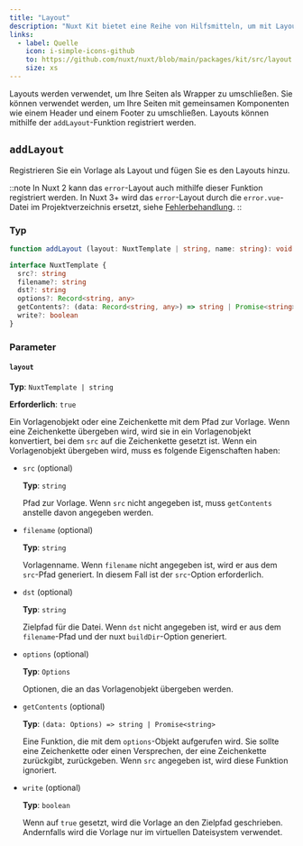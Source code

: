 ```yaml
---
title: "Layout"
description: "Nuxt Kit bietet eine Reihe von Hilfsmitteln, um mit Layouts zu arbeiten."
links:
  - label: Quelle
    icon: i-simple-icons-github
    to: https://github.com/nuxt/nuxt/blob/main/packages/kit/src/layout.ts
    size: xs
---
```


Layouts werden verwendet, um Ihre Seiten als Wrapper zu umschließen. Sie können verwendet werden, um Ihre Seiten mit gemeinsamen Komponenten wie einem Header und einem Footer zu umschließen. Layouts können mithilfe der `addLayout`-Funktion registriert werden.

## `addLayout`

Registrieren Sie ein Vorlage als Layout und fügen Sie es den Layouts hinzu.

::note
In Nuxt 2 kann das `error`-Layout auch mithilfe dieser Funktion registriert werden. In Nuxt 3+ wird das `error`-Layout durch die `error.vue`-Datei im Projektverzeichnis ersetzt, siehe [Fehlerbehandlung](/docs/getting-started/error-handling#rendering-an-error-page).
::

### Typ

```ts
function addLayout (layout: NuxtTemplate | string, name: string): void

interface NuxtTemplate {
  src?: string
  filename?: string
  dst?: string
  options?: Record<string, any>
  getContents?: (data: Record<string, any>) => string | Promise<string>
  write?: boolean
}
```

### Parameter

#### `layout`

**Typ**: `NuxtTemplate | string`

**Erforderlich**: `true`

Ein Vorlagenobjekt oder eine Zeichenkette mit dem Pfad zur Vorlage. Wenn eine Zeichenkette übergeben wird, wird sie in ein Vorlagenobjekt konvertiert, bei dem `src` auf die Zeichenkette gesetzt ist. Wenn ein Vorlagenobjekt übergeben wird, muss es folgende Eigenschaften haben:

- `src` (optional)

  **Typ**: `string`

  Pfad zur Vorlage. Wenn `src` nicht angegeben ist, muss `getContents` anstelle davon angegeben werden.

- `filename` (optional)

  **Typ**: `string`

  Vorlagenname. Wenn `filename` nicht angegeben ist, wird er aus dem `src`-Pfad generiert. In diesem Fall ist der `src`-Option erforderlich.

- `dst` (optional)

  **Typ**: `string`

  Zielpfad für die Datei. Wenn `dst` nicht angegeben ist, wird er aus dem `filename`-Pfad und der nuxt `buildDir`-Option generiert.

- `options` (optional)

  **Typ**: `Options`

  Optionen, die an das Vorlagenobjekt übergeben werden.

- `getContents` (optional)

  **Typ**: `(data: Options) => string | Promise<string>`

  Eine Funktion, die mit dem `options`-Objekt aufgerufen wird. Sie sollte eine Zeichenkette oder einen Versprechen, der eine Zeichenkette zurückgibt, zurückgeben. Wenn `src` angegeben ist, wird diese Funktion ignoriert.

- `write` (optional)

    **Typ**: `boolean`

    Wenn auf `true` gesetzt, wird die Vorlage an den Zielpfad geschrieben. Andernfalls wird die Vorlage nur im virtuellen Dateisystem verwendet.
```